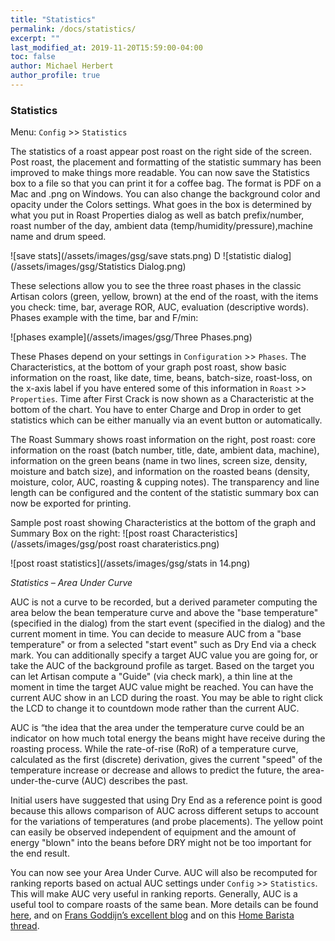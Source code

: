 ```yaml
---
title: "Statistics"
permalink: /docs/statistics/
excerpt: ""
last_modified_at: 2019-11-20T15:59:00-04:00
toc: false
author: Michael Herbert
author_profile: true
---
```

### Statistics

Menu: `Config` >> `Statistics`

The statistics of a roast appear post roast on the right side of the screen.  Post roast, the placement and formatting of the statistic summary has been improved to make things more readable.  You can now save the Statistics box to a file so that you can print it for a coffee bag.  The format is PDF on a Mac and .png on Windows.  You can also change the background color and opacity under the Colors settings.  What goes in the box is determined by what you put in Roast Properties dialog as well as batch prefix/number, roast number of the day, ambient data (temp/humidity/pressure),machine name and drum speed. 

![save stats](/assets/images/gsg/save stats.png)
D
![statistic dialog](/assets/images/gsg/Statistics Dialog.png)

These selections allow you to see the three roast phases in the classic Artisan colors (green, yellow, brown) at the end of the roast, with the items you check: time, bar, average ROR, AUC, evaluation (descriptive words).  Phases example with the time, bar and F/min:

![phases example](/assets/images/gsg/Three Phases.png)

These Phases depend on your settings in `Configuration` >> `Phases`.  The Characteristics, at the bottom of your graph post roast, show basic information on the roast, like date, time, beans, batch-size, roast-loss, on the x-axis label if you have entered some of this information in `Roast` >> `Properties`.  Time after First Crack is now shown as a Characteristic at the bottom of the chart.  You have to enter Charge and Drop in order to get statistics which can be either manually via an event button or automatically.   

The Roast Summary shows roast information on the right, post roast: core information on the roast (batch number, title, date, ambient data, machine), information on the green beans (name in two lines, screen size, density, moisture and batch size), and information on the roasted beans (density, moisture, color, AUC, roasting & cupping notes). The transparency and line length can be configured and the content of the statistic summary box can now be exported for printing.  

Sample post roast showing Characteristics at the bottom of the graph and Summary Box on the right:
![post roast Characteristics](/assets/images/gsg/post roast charateristics.png)

![post roast statistics](/assets/images/gsg/stats in 14.png)

*Statistics – Area Under Curve*

AUC is not a curve to be recorded, but a derived parameter computing the area below the bean temperature curve and above the "base temperature" (specified in the dialog) from the start event (specified in the dialog) and the current moment in time. You can decide to measure AUC from a "base temperature" or from a selected "start event" such as Dry End via a check mark. You can additionally specify a target AUC value you are going for, or take the AUC of the background profile as target. Based on the target you can let Artisan compute a "Guide" (via check mark), a thin line at the moment in time the target AUC value might be reached. You can have the current AUC show in an LCD during the roast.  You may be able to right click the LCD to change it to countdown mode rather than the current AUC.  

AUC is “the idea that the area under the temperature curve could be an indicator on how much total energy the beans might have receive during the roasting process. While the rate-of-rise (RoR) of a temperature curve, calculated as the first (discrete) derivation, gives the current "speed" of the temperature increase or decrease and allows to predict the future, the area-under-the-curve (AUC) describes the past.

Initial users have suggested that using Dry End as a reference point is good because this allows comparison of AUC across different setups to account for the variations of temperatures (and probe placements). The yellow point can easily be observed independent of equipment and the amount of energy "blown" into the beans before DRY might not be too important for the end result.

You can now see your Area Under Curve.  AUC will also be recomputed for ranking reports based on actual AUC settings under `Config` >> `Statistics`.  This will make AUC very useful in ranking reports.  Generally, AUC is a useful tool to compare roasts of the same bean.  More details can be found [here](https://artisan-roasterscope.blogspot.com/2016/11/area-under-curve-auc.html), and on [Frans Goddijn’s excellent blog](http://kostverlorenvaart.blogspot.com/2016/11/the-area-under-curve.html) and on this [Home Barista thread](https://www.home-barista.com/home-roasting/charting-auc-in-artisan-t46404.html).
